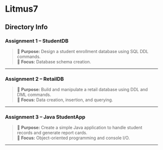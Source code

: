 # Litmus7

## Directory Info
### Assignment 1 – StudentDB
> 🔹 **Purpose:** Design a student enrollment database using SQL DDL commands.  
> 🔹 **Focus:** Database schema creation.

----

### Assignment 2 – RetailDB
> 🔹 **Purpose:** Build and manipulate a retail database using DDL and DML commands.  
> 🔹 **Focus:** Data creation, insertion, and querying.

---

### Assignment 3 – Java StudentApp
> 🔹 **Purpose:** Create a simple Java application to handle student records and generate report cards.  
> 🔹 **Focus:** Object-oriented programming and console I/O.

---
